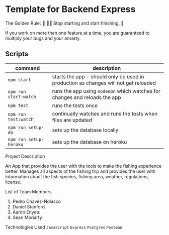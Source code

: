 # Template for Backend Express

The Golden Rule:
🦸 🦸‍♂️ Stop starting and start finishing. 🏁

If you work on more than one feature at a time, you are guaranteed to multiply your bugs and your anxiety.

## Scripts

| command                | description                                                                         |
| ---------------------- | ----------------------------------------------------------------------------------- |
| `npm start`            | starts the app - should only be used in production as changes will not get reloaded |
| `npm run start:watch`  | runs the app using `nodemon` which watches for changes and reloads the app          |
| `npm test`             | runs the tests once                                                                 |
| `npm run test:watch`   | continually watches and runs the tests when files are updated                       |
| `npm run setup-db`     | sets up the database locally                                                        |
| `npm run setup-heroku` | sets up the database on heroku                                                      |

Project Description

An App that provides the user with the tools to make the fishing experience better. Manages all aspects of the fishing trip and provides the user with information about the fish species, fishing area, weather, regulations, license.

List of Team Members

1. Pedro Chavez-Nolasco
2. Daniel Stanford
3. Aaron Enyetu
4. Sean Moriarty

Technologies Used
`JavaScript`
`Express`
`Postgres`
`Postman`
